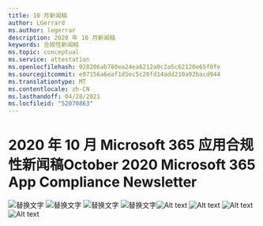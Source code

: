 ```yaml
---
title: 10 月新闻稿
author: LGerrard
ms.author: legerrar
description: 2020 年 10 月新闻稿
keywords: 合规性新闻稿
ms.topic: conceptual
ms.service: attestation
ms.openlocfilehash: 928206ab780ea24ea6212a0c2a5c62120e65f0fe
ms.sourcegitcommit: e97156a6eaf1d5ec5c26fd14add210a92bacd944
ms.translationtype: MT
ms.contentlocale: zh-CN
ms.lasthandoff: 04/28/2021
ms.locfileid: "52070863"
---
```

# <a name="october-2020-microsoft-365-app-compliance-newsletter"></a><span data-ttu-id="6ecfc-104">2020 年 10 月 Microsoft 365 应用合规性新闻稿</span><span class="sxs-lookup"><span data-stu-id="6ecfc-104">October 2020 Microsoft 365 App Compliance Newsletter</span></span>

<span data-ttu-id="6ecfc-105">![替换文字 ](../media/Oct_SS1_New.png)
 ![ 替换文字 ](../media/Oct_SS2.PNG)
 ![ 替换文字 ](../media/Oct_SS3.PNG)
 ![ 替换文字](../media/Oct_SS4.PNG)</span><span class="sxs-lookup"><span data-stu-id="6ecfc-105">![Alt text](../media/Oct_SS1_New.png)
![Alt text](../media/Oct_SS2.PNG)
![Alt text](../media/Oct_SS3.PNG)
![Alt text](../media/Oct_SS4.PNG)</span></span>


